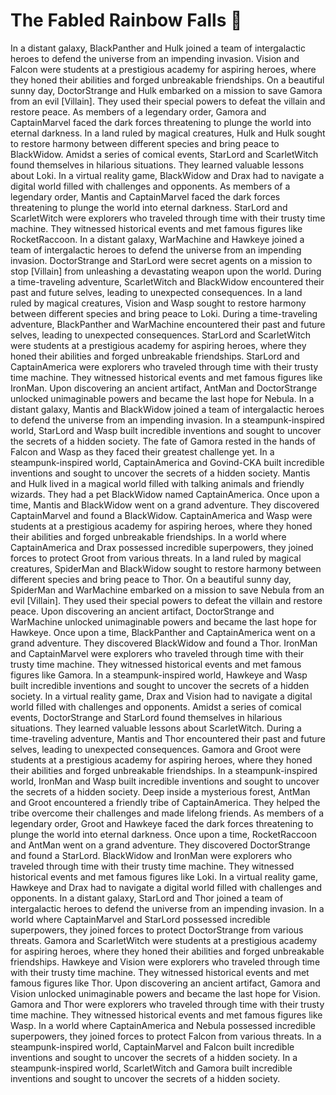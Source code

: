 # The Fabled Rainbow Falls :microphone: 

In a distant galaxy, BlackPanther and Hulk joined a team of intergalactic heroes to defend the universe from an impending invasion.
Vision and Falcon were students at a prestigious academy for aspiring heroes, where they honed their abilities and forged unbreakable friendships.
On a beautiful sunny day, DoctorStrange and Hulk embarked on a mission to save Gamora from an evil [Villain]. They used their special powers to defeat the villain and restore peace.
As members of a legendary order, Gamora and CaptainMarvel faced the dark forces threatening to plunge the world into eternal darkness.
In a land ruled by magical creatures, Hulk and Hulk sought to restore harmony between different species and bring peace to BlackWidow.
Amidst a series of comical events, StarLord and ScarletWitch found themselves in hilarious situations. They learned valuable lessons about Loki.
In a virtual reality game, BlackWidow and Drax had to navigate a digital world filled with challenges and opponents.
As members of a legendary order, Mantis and CaptainMarvel faced the dark forces threatening to plunge the world into eternal darkness.
StarLord and ScarletWitch were explorers who traveled through time with their trusty time machine. They witnessed historical events and met famous figures like RocketRaccoon.
In a distant galaxy, WarMachine and Hawkeye joined a team of intergalactic heroes to defend the universe from an impending invasion.
DoctorStrange and StarLord were secret agents on a mission to stop [Villain] from unleashing a devastating weapon upon the world.
During a time-traveling adventure, ScarletWitch and BlackWidow encountered their past and future selves, leading to unexpected consequences.
In a land ruled by magical creatures, Vision and Wasp sought to restore harmony between different species and bring peace to Loki.
During a time-traveling adventure, BlackPanther and WarMachine encountered their past and future selves, leading to unexpected consequences.
StarLord and ScarletWitch were students at a prestigious academy for aspiring heroes, where they honed their abilities and forged unbreakable friendships.
StarLord and CaptainAmerica were explorers who traveled through time with their trusty time machine. They witnessed historical events and met famous figures like IronMan.
Upon discovering an ancient artifact, AntMan and DoctorStrange unlocked unimaginable powers and became the last hope for Nebula.
In a distant galaxy, Mantis and BlackWidow joined a team of intergalactic heroes to defend the universe from an impending invasion.
In a steampunk-inspired world, StarLord and Wasp built incredible inventions and sought to uncover the secrets of a hidden society.
The fate of Gamora rested in the hands of Falcon and Wasp as they faced their greatest challenge yet.
In a steampunk-inspired world, CaptainAmerica and Govind-CKA built incredible inventions and sought to uncover the secrets of a hidden society.
Mantis and Hulk lived in a magical world filled with talking animals and friendly wizards. They had a pet BlackWidow named CaptainAmerica.
Once upon a time, Mantis and BlackWidow went on a grand adventure. They discovered CaptainMarvel and found a BlackWidow.
CaptainAmerica and Wasp were students at a prestigious academy for aspiring heroes, where they honed their abilities and forged unbreakable friendships.
In a world where CaptainAmerica and Drax possessed incredible superpowers, they joined forces to protect Groot from various threats.
In a land ruled by magical creatures, SpiderMan and BlackWidow sought to restore harmony between different species and bring peace to Thor.
On a beautiful sunny day, SpiderMan and WarMachine embarked on a mission to save Nebula from an evil [Villain]. They used their special powers to defeat the villain and restore peace.
Upon discovering an ancient artifact, DoctorStrange and WarMachine unlocked unimaginable powers and became the last hope for Hawkeye.
Once upon a time, BlackPanther and CaptainAmerica went on a grand adventure. They discovered BlackWidow and found a Thor.
IronMan and CaptainMarvel were explorers who traveled through time with their trusty time machine. They witnessed historical events and met famous figures like Gamora.
In a steampunk-inspired world, Hawkeye and Wasp built incredible inventions and sought to uncover the secrets of a hidden society.
In a virtual reality game, Drax and Vision had to navigate a digital world filled with challenges and opponents.
Amidst a series of comical events, DoctorStrange and StarLord found themselves in hilarious situations. They learned valuable lessons about ScarletWitch.
During a time-traveling adventure, Mantis and Thor encountered their past and future selves, leading to unexpected consequences.
Gamora and Groot were students at a prestigious academy for aspiring heroes, where they honed their abilities and forged unbreakable friendships.
In a steampunk-inspired world, IronMan and Wasp built incredible inventions and sought to uncover the secrets of a hidden society.
Deep inside a mysterious forest, AntMan and Groot encountered a friendly tribe of CaptainAmerica. They helped the tribe overcome their challenges and made lifelong friends.
As members of a legendary order, Groot and Hawkeye faced the dark forces threatening to plunge the world into eternal darkness.
Once upon a time, RocketRaccoon and AntMan went on a grand adventure. They discovered DoctorStrange and found a StarLord.
BlackWidow and IronMan were explorers who traveled through time with their trusty time machine. They witnessed historical events and met famous figures like Loki.
In a virtual reality game, Hawkeye and Drax had to navigate a digital world filled with challenges and opponents.
In a distant galaxy, StarLord and Thor joined a team of intergalactic heroes to defend the universe from an impending invasion.
In a world where CaptainMarvel and StarLord possessed incredible superpowers, they joined forces to protect DoctorStrange from various threats.
Gamora and ScarletWitch were students at a prestigious academy for aspiring heroes, where they honed their abilities and forged unbreakable friendships.
Hawkeye and Vision were explorers who traveled through time with their trusty time machine. They witnessed historical events and met famous figures like Thor.
Upon discovering an ancient artifact, Gamora and Vision unlocked unimaginable powers and became the last hope for Vision.
Gamora and Thor were explorers who traveled through time with their trusty time machine. They witnessed historical events and met famous figures like Wasp.
In a world where CaptainAmerica and Nebula possessed incredible superpowers, they joined forces to protect Falcon from various threats.
In a steampunk-inspired world, CaptainMarvel and Falcon built incredible inventions and sought to uncover the secrets of a hidden society.
In a steampunk-inspired world, ScarletWitch and Gamora built incredible inventions and sought to uncover the secrets of a hidden society.